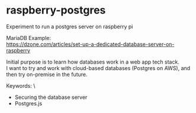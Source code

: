 # raspberry-postgres
Experiment to run a postgres server on raspberry pi

MariaDB Example:\
https://dzone.com/articles/set-up-a-dedicated-database-server-on-raspberry

Initial purpose is to learn how databases work in a web app tech stack.\
I want to try and work with cloud-based databases (Postgres on AWS), and then try on-premise in the future.

Keywords: \
- Securing the database server
- Postgres.js
